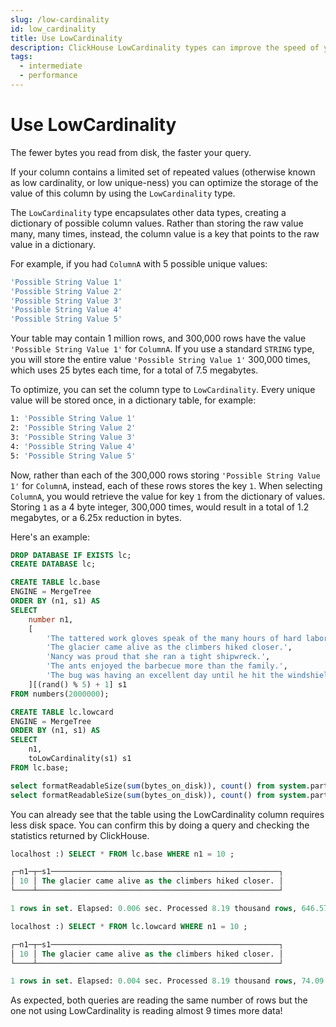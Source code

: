 ```yaml
---
slug: /low-cardinality
id: low_cardinality
title: Use LowCardinality
description: ClickHouse LowCardinality types can improve the speed of your queries. Here is how and when to use LowCardinality to optimize column storage for faster queries.
tags:
  - intermediate
  - performance
---
```


# Use LowCardinality

The fewer bytes you read from disk, the faster your query.

If your column contains a limited set of repeated values (otherwise known as low cardinality, or low unique-ness) you can optimize the storage of the value of this column by using the `LowCardinality` type.

The `LowCardinality` type encapsulates other data types, creating a dictionary of possible column values. Rather than storing the raw value many, many times, instead, the column value is a key that points to the raw value in a dictionary.

For example, if you had `ColumnA` with 5 possible unique values:

```bash Unique values
'Possible String Value 1'
'Possible String Value 2'
'Possible String Value 3'
'Possible String Value 4'
'Possible String Value 5'
```

Your table may contain 1 million rows, and 300,000 rows have the value `'Possible String Value 1'` for `ColumnA`. If you use a standard `STRING` type, you will store the entire value `'Possible String Value 1'` 300,000 times, which uses 25 bytes each time, for a total of 7.5 megabytes.

To optimize, you can set the column type to `LowCardinality`. Every unique value will be stored once, in a dictionary table, for example:

```bash Unique values dictionary
1: 'Possible String Value 1'
2: 'Possible String Value 2'
3: 'Possible String Value 3'
4: 'Possible String Value 4'
5: 'Possible String Value 5'
```

Now, rather than each of the 300,000 rows storing `'Possible String Value 1'` for `ColumnA`, instead, each of these rows stores the key `1`. When selecting `ColumnA`, you would retrieve the value for key `1` from the dictionary of values. Storing `1` as a 4 byte integer, 300,000 times, would result in a total of 1.2 megabytes, or a 6.25x reduction in bytes.

Here's an example:

```sql
DROP DATABASE IF EXISTS lc;
CREATE DATABASE lc;

CREATE TABLE lc.base
ENGINE = MergeTree
ORDER BY (n1, s1) AS
SELECT
    number n1,
    [
        'The tattered work gloves speak of the many hours of hard labor he endured throughout his life.',
        'The glacier came alive as the climbers hiked closer.',
        'Nancy was proud that she ran a tight shipwreck.',
        'The ants enjoyed the barbecue more than the family.',
        'The bug was having an excellent day until he hit the windshield.'
    ][(rand() % 5) + 1] s1
FROM numbers(2000000);

CREATE TABLE lc.lowcard
ENGINE = MergeTree
ORDER BY (n1, s1) AS
SELECT
    n1,
    toLowCardinality(s1) s1
FROM lc.base;

select formatReadableSize(sum(bytes_on_disk)), count() from system.parts WHERE table = 'base' and active FORMAT PrettyCompact;
select formatReadableSize(sum(bytes_on_disk)), count() from system.parts WHERE table = 'lowcard' and active FORMAT PrettyCompact;
```

You can already see that the table using the LowCardinality column requires less disk space.
You can confirm this by doing a query and checking the statistics returned by ClickHouse.

```sql
localhost :) SELECT * FROM lc.base WHERE n1 = 10 ;

┌─n1─┬─s1───────────────────────────────────────────────────┐
│ 10 │ The glacier came alive as the climbers hiked closer. │
└────┴──────────────────────────────────────────────────────┘

1 rows in set. Elapsed: 0.006 sec. Processed 8.19 thousand rows, 646.57 KB (1.39 million rows/s., 110.00 MB/s.)

localhost :) SELECT * FROM lc.lowcard WHERE n1 = 10 ;

┌─n1─┬─s1───────────────────────────────────────────────────┐
│ 10 │ The glacier came alive as the climbers hiked closer. │
└────┴──────────────────────────────────────────────────────┘

1 rows in set. Elapsed: 0.004 sec. Processed 8.19 thousand rows, 74.09 KB (1.83 million rows/s., 16.51 MB/s.)
```

As expected, both queries are reading the same number of rows but the one not using LowCardinality is reading almost 9 times more data!